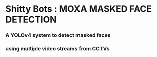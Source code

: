 # Shitty Bots : MOXA MASKED FACE DETECTION
### A YOLOv4 system  to detect masked faces
### using multiple video streams from CCTVs